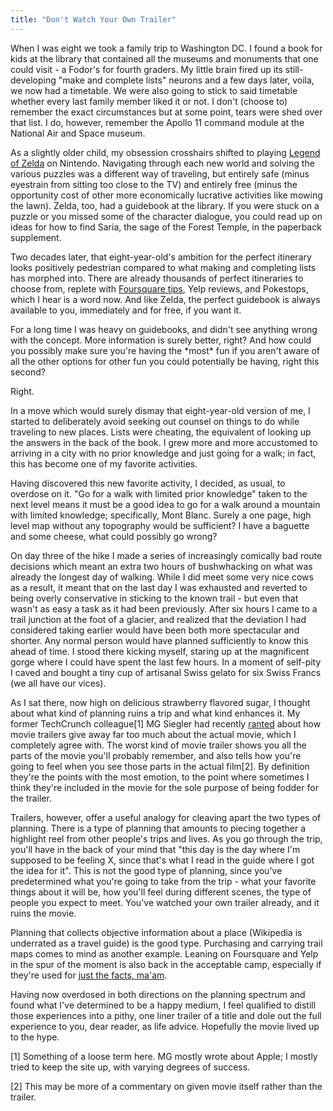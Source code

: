 ```yaml
---
title: "Don't Watch Your Own Trailer"
---
```

When I was eight we took a family trip to Washington DC. I found a book for kids at the library that contained all the museums and monuments that one could visit - a Fodor's for fourth graders. My little brain fired up its still-developing "make and complete lists" neurons and a few days later, voila, we now had a timetable. We were also going to stick to said timetable whether every last family member liked it or not. I don't (choose to) remember the exact circumstances but at some point, tears were shed over that list. I do, however, remember the Apollo 11 command module at the National Air and Space museum.

As a slightly older child, my obsession crosshairs shifted to playing [Legend of Zelda][zelda] on Nintendo. Navigating through each new world and solving the various puzzles was a different way of traveling, but entirely safe (minus eyestrain from sitting too close to the TV) and entirely free (minus the opportunity cost of other more economically lucrative activities like mowing the lawn). Zelda, too, had a guidebook at the library. If you were stuck on a puzzle or you missed some of the character dialogue, you could read up on ideas for how to find Saria, the sage of the Forest Temple, in the paperback supplement.

Two decades later, that eight-year-old's ambition for the perfect itinerary looks positively pedestrian compared to what making and completing lists has morphed into. There are already thousands of perfect itineraries to choose from, replete with [Foursquare tips][foursquare], Yelp reviews, and Pokestops, which I hear is a word now. And like Zelda, the perfect guidebook is always available to you, immediately and for free, if you want it.

For a long time I was heavy on guidebooks, and didn't see anything wrong with the concept. More information is surely better, right? And how could you possibly make sure you're having the \*most\* fun if you aren't aware of all the other options for other fun you could potentially be having, right this second?

Right.

In a move which would surely dismay that eight-year-old version of me, I started to deliberately avoid seeking out counsel on things to do while traveling to new places. Lists were cheating, the equivalent of looking up the answers in the back of the book. I grew more and more accustomed to arriving in a city with no prior knowledge and just going for a walk; in fact, this has become one of my favorite activities.

Having discovered this new favorite activity, I decided, as usual, to overdose on it. "Go for a walk with limited prior knowledge" taken to the next level means it must be a good idea to go for a walk around a mountain with limited knowledge; specifically, Mont Blanc. Surely a one page, high level map without any topography would be sufficient? I have a baguette and some cheese, what could possibly go wrong?

On day three of the hike I made a series of increasingly comically bad route decisions which meant an extra two hours of bushwhacking on what was already the longest day of walking. While I did meet some very nice cows as a result, it meant that on the last day I was exhausted and reverted to being overly conservative in sticking to the known trail - but even that wasn't as easy a task as it had been previously. After six hours I came to a trail junction at the foot of a glacier, and realized that the deviation I had considered taking earlier would have been both more spectacular and shorter. Any normal person would have planned sufficiently to know this ahead of time. I stood there kicking myself, staring up at the magnificent gorge where I could have spent the last few hours. In a moment of self-pity I caved and bought a tiny cup of artisanal Swiss gelato for six Swiss Francs (we all have our vices).

As I sat there, now high on delicious strawberry flavored sugar, I thought about what kind of planning ruins a trip and what kind enhances it. My former TechCrunch colleague[1] MG Siegler had recently [ranted][ranted] about how movie trailers give away far too much about the actual movie, which I completely agree with. The worst kind of movie trailer shows you all the parts of the movie you'll probably remember, and also tells how you're going to feel when you see those parts in the actual film[2]. By definition they're the points with the most emotion, to the point where sometimes I think they're included in the movie for the sole purpose of being fodder for the trailer.

Trailers, however, offer a useful analogy for cleaving apart the two types of planning. There is a type of planning that amounts to piecing together a highlight reel from other people's trips and lives. As you go through the trip, you'll have in the back of your mind that "this day is the day where I'm supposed to be feeling X, since that's what I read in the guide where I got the idea for it". This is not the good type of planning, since you've predetermined what you're going to take from the trip - what your favorite things about it will be, how you'll feel during different scenes, the type of people you expect to meet. You've watched your own trailer already, and it ruins the movie.

Planning that collects objective information about a place (Wikipedia is underrated as a travel guide) is the good type. Purchasing and carrying trail maps comes to mind as another example. Leaning on Foursquare and Yelp in the spur of the moment is also back in the acceptable camp, especially if they're used for [just the facts, ma'am][facts].

Having now overdosed in both directions on the planning spectrum and found what I've determined to be a happy medium, I feel qualified to distill those experiences into a pithy, one liner trailer of a title and dole out the full experience to you, dear reader, as life advice. Hopefully the movie lived up to the hype.

[1] Something of a loose term here. MG mostly wrote about Apple; I mostly tried to keep the site up, with varying degrees of success.

[2] This may be more of a commentary on given movie itself rather than the trailer.

[zelda]: https://en.wikipedia.org/wiki/The_Legend_of_Zelda:_Ocarina_of_Time
[foursquare]: http://avc.com/2012/06/foursquare-lists/
[ranted]: https://500ish.com/trailers-in-an-age-of-internet-video-fe0eb2e65a54#.n0g8jbhp6
[facts]: https://en.wikipedia.org/wiki/Dragnet_(1951_TV_series)
